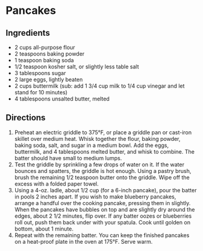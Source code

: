 Pancakes
========

Ingredients
-----------

- 2 cups all-purpose flour
- 2 teaspoons baking powder
- 1 teaspoon baking soda
- 1/2 teaspoon kosher salt, or slightly less table salt
- 3 tablespoons sugar
- 2 large eggs, lightly beaten
- 2 cups buttermilk (sub: add 1 3/4 cup milk to 1/4 cup vinegar and let stand for 10 minutes)
- 4 tablespoons unsalted butter, melted

Directions
----------

1. Preheat an electric griddle to 375°F, or place a griddle pan or cast-iron skillet over medium heat. Whisk together the flour, baking powder, baking soda, salt, and sugar in a medium bowl. Add the eggs, buttermilk, and 4 tablespoons melted butter, and whisk to combine. The batter should have small to medium lumps.
2. Test the griddle by sprinkling a few drops of water on it. If the water bounces and spatters, the griddle is hot enough. Using a pastry brush, brush the remaining 1/2 teaspoon butter onto the griddle. Wipe off the excess with a folded paper towel.
3. Using a 4-oz. ladle, about 1/2 cup (for a 6-inch pancake), pour the batter in pools 2 inches apart. If you wish to make blueberry pancakes, arrange a handful over the cooking pancake, pressing them in slightly. When the pancakes have bubbles on top and are slightly dry around the edges, about 2 1/2 minutes, flip over. If any batter oozes or blueberries roll out, push them back under with your spatula. Cook until golden on bottom, about 1 minute.
4. Repeat with the remaining batter. You can keep the finished pancakes on a heat-proof plate in the oven at 175°F. Serve warm.
